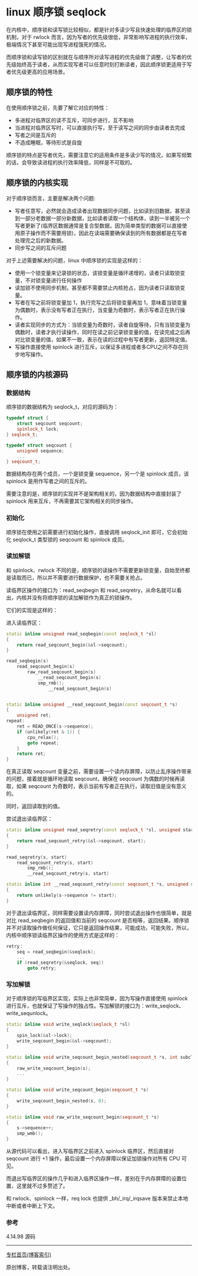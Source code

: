 # linux 顺序锁 seqlock
在内核中，顺序锁和读写锁比较相似，都是针对多读少写且快速处理的临界区的锁机制，对于 rwlock 而言，因为写者的优先级很低，非常影响写进程的执行效率，极端情况下甚至可能出现写进程饿死的情况。  

而顺序锁和读写锁的区别就在与顺序所对读写进程的优先级做了调整，让写者的优先级始终高于读者，从而实现写者可以任意时刻打断读者，因此顺序锁更适用于写者优先级更高的应用场景。  



## 顺序锁的特性
在使用顺序锁之前，先要了解它对应的特性：



* 多进程对临界区的读不互斥，可同步进行，互不影响
* 当进程对临界区写时，可以直接执行写，至于读写之间的同步由读者去完成
* 写者之间是互斥的
* 不造成睡眠，等待形式是自旋

顺序锁的特点是写者优先，需要注意它的适用条件是多读少写的情况，如果写频繁的话，会导致读进程的执行效率降低，同样是不可取的。  



## 顺序锁的内核实现
对于顺序锁而言，主要是解决两个问题:



* 写者任意写，必然就会造成读者出现数据同步问题，比如读到旧数据，甚至读到一部分老数据一部分新数据，比如读者读取一个结构体，读到一半被另一个写者更新了(临界区数据通常是复合型数据，因为简单类型的数据可以直接使用原子操作而不需要用锁)，因此在读端需要确保读到的所有数据都是在写者处理完之后的新数据。  
* 同步写之间的互斥问题

对于上述需要解决的问题，linux 中顺序锁的实现是这样的：



* 使用一个锁变量来记录锁的状态，该锁变量是循环递增的，读者只读取锁变量，不对锁变量进行任何操作
* 读加锁不使用同步机制，甚至都不需要禁止内核抢占，因为读者只读取锁变量。
* 写者在写之前将锁变量加 1，执行完写之后将锁变量再加 1，意味着当锁变量为偶数时，表示没有写者正在执行，当变量为奇数时，表示写者正在执行操作。
* 读者实现同步的方式为：当锁变量为奇数时，读者自旋等待，只有当锁变量为偶数时，读者才执行读操作，同时在读之前记录锁变量的值，在读完成之后再对比锁变量的值，如果不一致，表示在读的过程中有写者更新，返回特定值。 
* 写操作直接使用 spinlock 进行互斥，以保证多进程或者多CPU之间不存在同步地写操作。 




## 顺序锁的内核源码

### 数据结构
顺序锁的数据结构为 seqlock_t，对应的源码为：

```c++
typedef struct {
	struct seqcount seqcount;
	spinlock_t lock;
} seqlock_t;

typedef struct seqcount {
	unsigned sequence;
    ...
} seqcount_t;
```

数据结构存在两个成员，一个是锁变量 sequence，另一个是 spinlock 成员，该 spinlock 是用作写者之间的互斥的。  

需要注意的是，顺序锁的实现并不是架构相关的，因为数据结构中直接封装了 spinlock 用来互斥，不再需要其它架构相关的同步操作。   

### 初始化
顺序锁在使用之前需要进行初始化操作，直接调用 seqlock_init 即可，它会初始化 seqlock_t 类型锁的 seqcount 和 spinlock 成员。  

### 读加解锁
和 spinlock、rwlock 不同的是，顺序锁的读操作不需要更新锁变量，自始至终都是读取而已，所以并不需要进行数据保护，也不需要关抢占。  

读临界区操作的接口为：read_seqbegin 和 read_seqretry，从命名就可以看出，内核并没有将顺序锁的读加解锁作为真正的锁操作。   

它们的实现是这样的：

进入读临界区：
```c++
static inline unsigned read_seqbegin(const seqlock_t *sl)
{
	return read_seqcount_begin(&sl->seqcount);
}

read_seqbegin(s)
    read_seqcount_begin(s)
        raw_read_seqcount_begin(s)
            __read_seqcount_begin(s)
            smp_rmb();
                __read_seqcount_begin(s)


static inline unsigned __read_seqcount_begin(const seqcount_t *s)
{
	unsigned ret;
repeat:
	ret = READ_ONCE(s->sequence);
	if (unlikely(ret & 1)) {
		cpu_relax();
		goto repeat;
	}
	return ret;
}

```
在真正读取 seqcount 变量之前，需要设置一个读内存屏障，以防止乱序操作带来的问题，接着就是循环地读取 seqcount，确保在 seqcount 为偶数的时候再读取，如果 seqcount 为奇数时，表示当前有写者正在执行，读取旧值是没有意义的。  

同时，返回读取到的值。  

尝试退出读临界区：
```c++
static inline unsigned read_seqretry(const seqlock_t *sl, unsigned start)
{
	return read_seqcount_retry(&sl->seqcount, start);
}

read_seqretry(s, start)
    read_seqcount_retry(s, start)
        smp_rmb();
        __read_seqcount_retry(s, start)

static inline int __read_seqcount_retry(const seqcount_t *s, unsigned start)
{
	return unlikely(s->sequence != start);
}

```
对于退出读临界区，同样需要设置读内存屏障，同时尝试退出操作也很简单，就是对比 read_seqbegin 的返回值和当前的 seqcount 是否相等，返回结果。顺序锁并不对读取操作做任何保证，它只是返回操作结果，可能成功，可能失败，所以，内核中顺序锁读临界区操作的使用方式是这样的：

```c++
retry：
    seq = read_seqbegin(&seqlock);
    ...
    if (read_seqretry(&seqlock, seq))
		goto retry;
```





### 写加解锁

对于顺序锁的写临界区实现，实际上也非常简单，因为写操作直接使用 spinlock 进行互斥，也就保证了写操作的独占性。写加解锁的接口为：write_seqlock、write_sequnlock。  

```c++
static inline void write_seqlock(seqlock_t *sl)
{
	spin_lock(&sl->lock);
	write_seqcount_begin(&sl->seqcount);
}

static inline void write_seqcount_begin_nested(seqcount_t *s, int subclass)
{
	raw_write_seqcount_begin(s);
    ...
}

static inline void write_seqcount_begin(seqcount_t *s)
{
	write_seqcount_begin_nested(s, 0);
}

static inline void raw_write_seqcount_begin(seqcount_t *s)
{
	s->sequence++;
	smp_wmb();
}
```
从源代码可以看出，进入写临界区之前进入 spinlock 临界区，然后直接对 seqcount 进行 +1 操作，最后设置一个内存屏障以保证加锁操作对所有 CPU 可见。  

而退出写临界区的操作几乎和进入临界区操作一样，差别在于内存屏障的设置位置，这里就不过多赘述了。  


和 rwlock、spinlock 一样，req lock 也提供 \_bh/\_irq/\_irqsave 版本来禁止本地中断或者中断上下文。  



### 参考

4.14.98 源码

---

[专栏首页(博客索引)](https://zhuanlan.zhihu.com/p/362640343)

原创博客，转载请注明出处。